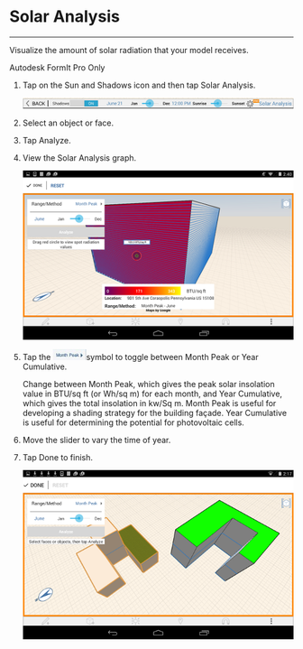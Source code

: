 # Solar Analysis

----

Visualize the amount of solar radiation that your model receives.
 

Autodesk FormIt Pro Only

1. Tap on the Sun and Shadows icon and then tap Solar Analysis. 
    
    ![](Images/GUID-8EBAC0F5-F5E0-478A-AFD1-BBA7D9A8F613-low.png)
2. Select an object or face.
3. Tap Analyze.
4. View the Solar Analysis graph. 
    
    ![](Images/GUID-AF2806F0-3957-472A-979C-1235E1403684-low.png)
5. Tap the ![](Images/GUID-031D977C-EEAA-44AD-B73D-19FB4A2C0117-low.jpg)symbol to toggle between Month Peak or Year Cumulative. 
    
    Change between Month Peak, which gives the peak solar insolation value in BTU/sq ft (or Wh/sq m) for each month, and Year Cumulative, which gives the total insolation in kw/Sq m. Month Peak is useful for developing a shading strategy for the building façade. Year Cumulative is useful for determining the potential for photovoltaic cells.
6. Move the slider to vary the time of year.
7. Tap Done to finish. 
    
    ![](Images/GUID-B7AFB8B3-8686-4FBE-A24D-366FCEAE4114-low.png)
